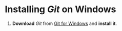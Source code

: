 # Installing *Git* on Windows

1. **Download** *Git* from [Git for Windows](https://gitforwindows.org) and **install it**.
